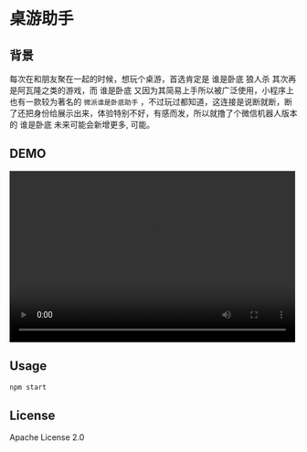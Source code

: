 # 桌游助手

## 背景

每次在和朋友聚在一起的时候，想玩个桌游，首选肯定是 谁是卧底 狼人杀 其次再是阿瓦隆之类的游戏，而 谁是卧底 又因为其简易上手所以被广泛使用，小程序上也有一款较为著名的 `微派谁是卧底助手` ，不过玩过都知道，这连接是说断就断，断了还把身份给展示出来，体验特别不好，有感而发，所以就撸了个微信机器人版本的 谁是卧底 未来可能会新增更多, 可能。

## DEMO
<video src="./asset/demo.mp4" controls="controls" width="500" height="300">您的浏览器不支持播放该视频！</video>

## Usage
```bash
npm start
```

## License
Apache License 2.0
